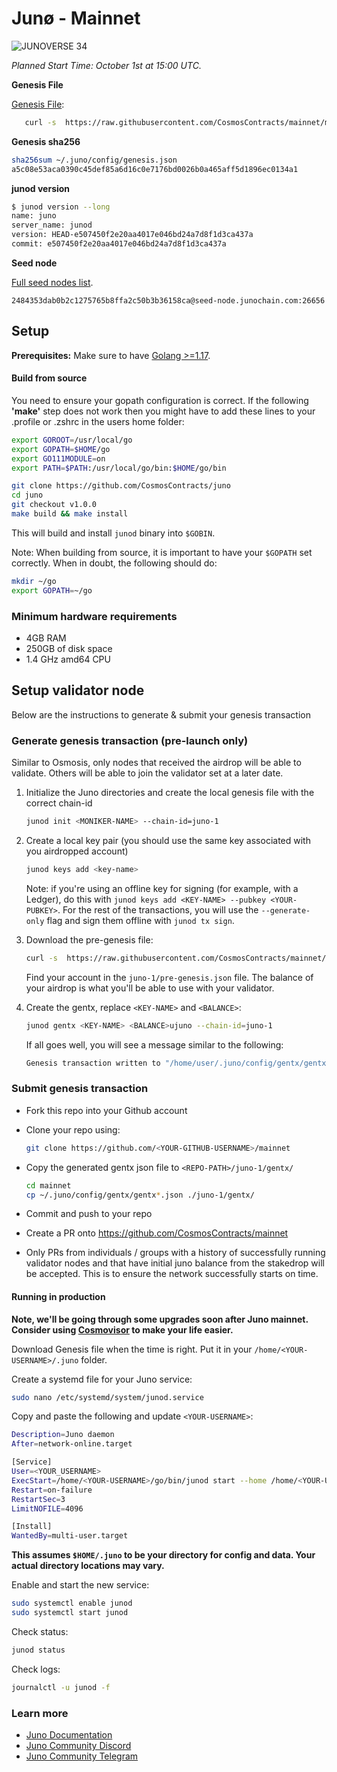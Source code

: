 # Junø - Mainnet

![JUNOVERSE 34](https://user-images.githubusercontent.com/79812965/134063436-6f1bda5c-56f3-4bf3-a3a0-2b93f24217b1.png)

_Planned Start Time: October 1st at 15:00 UTC._

**Genesis File**

[Genesis File](/juno-1/genesis.json):

```bash
   curl -s  https://raw.githubusercontent.com/CosmosContracts/mainnet/main/juno-1/genesis.json >~/.juno/config/genesis.json
```

**Genesis sha256**

```bash
sha256sum ~/.juno/config/genesis.json
a5c08e53aca0390c45def85a6d16c0e7176bd0026b0a465aff5d1896ec0134a1
```

**junod version**

```bash
$ junod version --long
name: juno
server_name: junod
version: HEAD-e507450f2e20aa4017e046bd24a7d8f1d3ca437a
commit: e507450f2e20aa4017e046bd24a7d8f1d3ca437a
```

**Seed node**

[Full seed nodes list](/juno-1/seeds.txt).

```
2484353dab0b2c1275765b8ffa2c50b3b36158ca@seed-node.junochain.com:26656
```

## Setup

**Prerequisites:** Make sure to have [Golang >=1.17](https://golang.org/).

#### Build from source

You need to ensure your gopath configuration is correct. If the following **'make'** step does not work then you might have to add these lines to your .profile or .zshrc in the users home folder:

```bash
export GOROOT=/usr/local/go
export GOPATH=$HOME/go
export GO111MODULE=on
export PATH=$PATH:/usr/local/go/bin:$HOME/go/bin
```

```bash
git clone https://github.com/CosmosContracts/juno
cd juno
git checkout v1.0.0
make build && make install
```

This will build and install `junod` binary into `$GOBIN`.

Note: When building from source, it is important to have your `$GOPATH` set correctly. When in doubt, the following should do:

```bash
mkdir ~/go
export GOPATH=~/go
```

### Minimum hardware requirements

- 4GB RAM
- 250GB of disk space
- 1.4 GHz amd64 CPU

## Setup validator node

Below are the instructions to generate & submit your genesis transaction

### Generate genesis transaction (pre-launch only)

Similar to Osmosis, only nodes that received the airdrop will be able to validate. Others will be able to join the validator set at a later date.

1. Initialize the Juno directories and create the local genesis file with the correct
   chain-id

   ```bash
   junod init <MONIKER-NAME> --chain-id=juno-1
   ```

2. Create a local key pair (you should use the same key associated with you airdropped account)

   ```bash
   junod keys add <key-name>
   ```

   Note: if you're using an offline key for signing (for example, with a Ledger), do this with `junod keys add <KEY-NAME> --pubkey <YOUR-PUBKEY>`. For the rest of the transactions, you will use the `--generate-only` flag and sign them offline with `junod tx sign`.

3. Download the pre-genesis file:

   ```bash
   curl -s  https://raw.githubusercontent.com/CosmosContracts/mainnet/main/juno-1/pre-genesis.json >~/.juno/config/genesis.json
   ```

   Find your account in the `juno-1/pre-genesis.json` file. The balance of your airdrop is what you'll be able to use with your validator.

4. Create the gentx, replace `<KEY-NAME>` and `<BALANCE>`:

   ```bash
   junod gentx <KEY-NAME> <BALANCE>ujuno --chain-id=juno-1
   ```

   If all goes well, you will see a message similar to the following:

   ```bash
   Genesis transaction written to "/home/user/.juno/config/gentx/gentx-******.json"
   ```

### Submit genesis transaction

- Fork this repo into your Github account

- Clone your repo using:

  ```bash
  git clone https://github.com/<YOUR-GITHUB-USERNAME>/mainnet
  ```

- Copy the generated gentx json file to `<REPO-PATH>/juno-1/gentx/`

  ```bash
  cd mainnet
  cp ~/.juno/config/gentx/gentx*.json ./juno-1/gentx/
  ```

- Commit and push to your repo
- Create a PR onto https://github.com/CosmosContracts/mainnet
- Only PRs from individuals / groups with a history of successfully running validator nodes and that have initial juno balance from the stakedrop will be accepted. This is to ensure the network successfully starts on time.

#### Running in production

**Note, we'll be going through some upgrades soon after Juno mainnet. Consider using [Cosmovisor](https://docs.junochain.com/validators/setting-up-cosmovisor) to make your life easier.**

Download Genesis file when the time is right. Put it in your `/home/<YOUR-USERNAME>/.juno` folder.

Create a systemd file for your Juno service:

```bash
sudo nano /etc/systemd/system/junod.service
```

Copy and paste the following and update `<YOUR-USERNAME>`:

```bash
Description=Juno daemon
After=network-online.target

[Service]
User=<YOUR_USERNAME>
ExecStart=/home/<YOUR-USERNAME>/go/bin/junod start --home /home/<YOUR-USERNAME>/.juno
Restart=on-failure
RestartSec=3
LimitNOFILE=4096

[Install]
WantedBy=multi-user.target
```

**This assumes `$HOME/.juno` to be your directory for config and data. Your actual directory locations may vary.**

Enable and start the new service:

```bash
sudo systemctl enable junod
sudo systemctl start junod
```

Check status:

```bash
junod status
```

Check logs:

```bash
journalctl -u junod -f
```

### Learn more

- [Juno Documentation](https://docs.junochain.com)
- [Juno Community Discord](https://discord.gg/QcWPfK4gJ2)
- [Juno Community Telegram](https://t.me/joinchat/R7QKD0ltosphNWNk)
